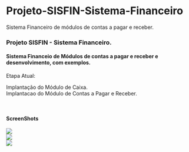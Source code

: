 # Projeto-SISFIN-Sistema-Financeiro
Sistema Financeiro de módulos de contas a pagar e receber.
<html lang="pt">
  <head>
    <meta charset="utf-8">
    <meta name="viewport" content="width=device-width, initial-scale=1, shrink-to-fit=no">
    <meta name="description" content="">
    <meta name="author" content="">
</head>    
 <body>

<h3>Projeto SISFIN - Sistema Financeiro.</h3>
<h4>Sistema Financeio de Módulos de contas a pagar e receber e desenvolvimento, com exemplos.</h4>


<p>Etapa Atual:</p>
Implantação do Módulo de Caixa.<br />
Implantacao do Módulo de Contas a Pagar e Receber.<br />
</p>

<br>
<h4>ScreenShots</h4>
  <div>
        <img src="https://github.com/sergiosalomao/SistemaFinanceiro/blob/master/screenshots/screen1.png">
        <br>
        <img src="https://github.com/sergiosalomao/SistemaFinanceiro/blob/master/screenshots/screen2.png">
        <br>
        <img src="https://github.com/sergiosalomao/SistemaFinanceiro/blob/master/screenshots/screen3.png">
        <br>
        
</div>        
   
</body>
</html>

